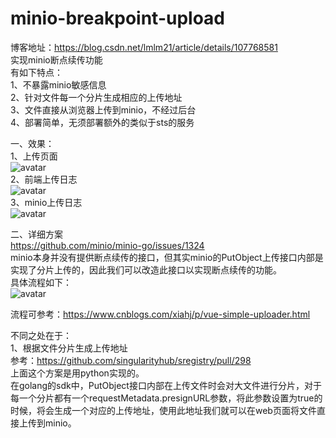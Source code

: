 # minio-breakpoint-upload
博客地址：https://blog.csdn.net/lmlm21/article/details/107768581  
实现minio断点续传功能  
有如下特点：  
1、不暴露minio敏感信息  
2、针对文件每一个分片生成相应的上传地址  
3、文件直接从浏览器上传到minio，不经过后台  
4、部署简单，无须部署额外的类似于sts的服务  

一、效果：  
1、上传页面  
![avatar](https://github.com/yuyuanshifu/minio-breakpoint-upload/blob/master/doc/%E4%B8%8A%E4%BC%A0%E9%A1%B5%E9%9D%A2.png)  
2、前端上传日志  
![avatar](https://github.com/yuyuanshifu/minio-breakpoint-upload/blob/master/doc/%E4%B8%8A%E4%BC%A0%E6%97%A5%E5%BF%97.png)  
3、minio上传日志  
![avatar](https://github.com/yuyuanshifu/minio-breakpoint-upload/blob/master/doc/minio%E4%B8%8A%E4%BC%A0%E6%97%A5%E5%BF%97.png)  

二、详细方案  
https://github.com/minio/minio-go/issues/1324  
minio本身并没有提供断点续传的接口，但其实minio的PutObject上传接口内部是实现了分片上传的，因此我们可以改造此接口以实现断点续传的功能。  
具体流程如下：  
![avatar](https://github.com/yuyuanshifu/minio-breakpoint-upload/blob/master/doc/minio.png)

流程可参考：https://www.cnblogs.com/xiahj/p/vue-simple-uploader.html 

不同之处在于：  
1、根据文件分片生成上传地址  
参考：https://github.com/singularityhub/sregistry/pull/298  
上面这个方案是用python实现的。  
在golang的sdk中，PutObject接口内部在上传文件时会对大文件进行分片，对于每一个分片都有一个requestMetadata.presignURL参数，将此参数设置为true的时候，将会生成一个对应的上传地址，使用此地址我们就可以在web页面将文件直接上传到minio。
